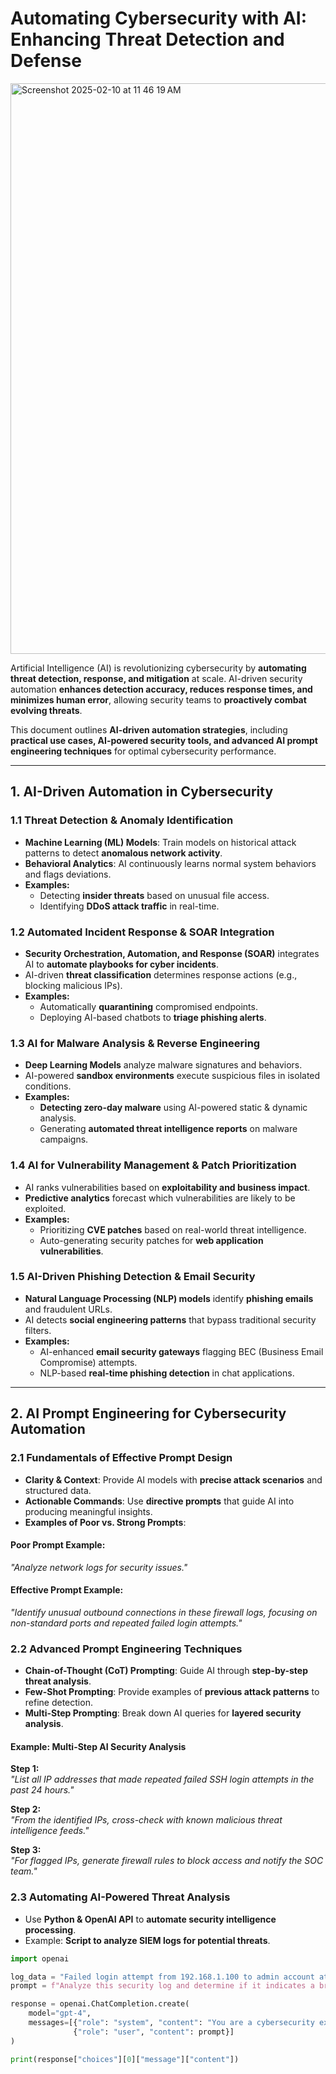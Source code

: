 
# Automating Cybersecurity with AI: Enhancing Threat Detection and Defense  
<img width="913" alt="Screenshot 2025-02-10 at 11 46 19 AM" src="https://github.com/user-attachments/assets/341bd25a-b6f9-4bea-89e8-9b341be0c46e" />



Artificial Intelligence (AI) is revolutionizing cybersecurity by **automating threat detection, response, and mitigation** at scale. AI-driven security automation **enhances detection accuracy, reduces response times, and minimizes human error**, allowing security teams to **proactively combat evolving threats**.

This document outlines **AI-driven automation strategies**, including **practical use cases, AI-powered security tools, and advanced AI prompt engineering techniques** for optimal cybersecurity performance.

---

## 1. AI-Driven Automation in Cybersecurity  

### **1.1 Threat Detection & Anomaly Identification**  
- **Machine Learning (ML) Models**: Train models on historical attack patterns to detect **anomalous network activity**.  
- **Behavioral Analytics**: AI continuously learns normal system behaviors and flags deviations.  
- **Examples:**
  - Detecting **insider threats** based on unusual file access.
  - Identifying **DDoS attack traffic** in real-time.  

### **1.2 Automated Incident Response & SOAR Integration**  
- **Security Orchestration, Automation, and Response (SOAR)** integrates AI to **automate playbooks for cyber incidents**.  
- AI-driven **threat classification** determines response actions (e.g., blocking malicious IPs).  
- **Examples:**
  - Automatically **quarantining** compromised endpoints.  
  - Deploying AI-based chatbots to **triage phishing alerts**.  

### **1.3 AI for Malware Analysis & Reverse Engineering**  
- **Deep Learning Models** analyze malware signatures and behaviors.  
- AI-powered **sandbox environments** execute suspicious files in isolated conditions.  
- **Examples:**
  - **Detecting zero-day malware** using AI-powered static & dynamic analysis.  
  - Generating **automated threat intelligence reports** on malware campaigns.  

### **1.4 AI for Vulnerability Management & Patch Prioritization**  
- AI ranks vulnerabilities based on **exploitability and business impact**.  
- **Predictive analytics** forecast which vulnerabilities are likely to be exploited.  
- **Examples:**
  - Prioritizing **CVE patches** based on real-world threat intelligence.  
  - Auto-generating security patches for **web application vulnerabilities**.  

### **1.5 AI-Driven Phishing Detection & Email Security**  
- **Natural Language Processing (NLP) models** identify **phishing emails** and fraudulent URLs.  
- AI detects **social engineering patterns** that bypass traditional security filters.  
- **Examples:**
  - AI-enhanced **email security gateways** flagging BEC (Business Email Compromise) attempts.  
  - NLP-based **real-time phishing detection** in chat applications.  

---

## 2. AI Prompt Engineering for Cybersecurity Automation  

### **2.1 Fundamentals of Effective Prompt Design**  
- **Clarity & Context**: Provide AI models with **precise attack scenarios** and structured data.  
- **Actionable Commands**: Use **directive prompts** that guide AI into producing meaningful insights.  
- **Examples of Poor vs. Strong Prompts**:  

#### **Poor Prompt Example:**  
*"Analyze network logs for security issues."*  

#### **Effective Prompt Example:**  
*"Identify unusual outbound connections in these firewall logs, focusing on non-standard ports and repeated failed login attempts."*  

### **2.2 Advanced Prompt Engineering Techniques**  
- **Chain-of-Thought (CoT) Prompting**: Guide AI through **step-by-step threat analysis**.  
- **Few-Shot Prompting**: Provide examples of **previous attack patterns** to refine detection.  
- **Multi-Step Prompting**: Break down AI queries for **layered security analysis**.  

#### **Example: Multi-Step AI Security Analysis**  
**Step 1:**  
*"List all IP addresses that made repeated failed SSH login attempts in the past 24 hours."*  

**Step 2:**  
*"From the identified IPs, cross-check with known malicious threat intelligence feeds."*  

**Step 3:**  
*"For flagged IPs, generate firewall rules to block access and notify the SOC team."*  

### **2.3 Automating AI-Powered Threat Analysis**  
- Use **Python & OpenAI API** to **automate security intelligence processing**.  
- Example: **Script to analyze SIEM logs for potential threats**.  

```python
import openai  

log_data = "Failed login attempt from 192.168.1.100 to admin account at 3:45 AM"  
prompt = f"Analyze this security log and determine if it indicates a brute-force attack: {log_data}"  

response = openai.ChatCompletion.create(  
    model="gpt-4",  
    messages=[{"role": "system", "content": "You are a cybersecurity expert."},  
              {"role": "user", "content": prompt}]  
)  

print(response["choices"][0]["message"]["content"])
